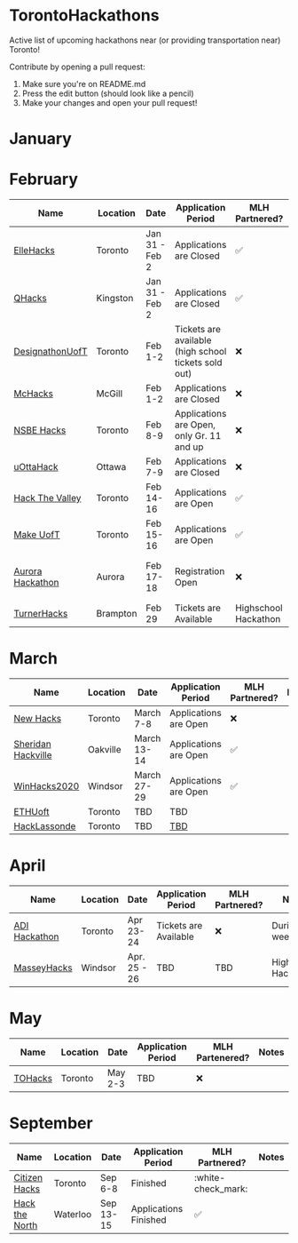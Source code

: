 # TorontoHackathons
Active list of upcoming hackathons near (or providing transportation near) Toronto!

Contribute by opening a pull request:
1. Make sure you're on README.md
2. Press the edit button (should look like a pencil)
3. Make your changes and open your pull request!

# January

# February

 | Name  | Location | Date | Application Period | MLH Partnered? | Notes |
 |---|---|---|---|---|---|
 | [ElleHacks](https://ellehacks.com/) | Toronto | Jan 31 - Feb 2 | Applications are Closed  | :white_check_mark: | Only Girls
 | [QHacks](https://qhacks.io/)  | Kingston | Jan 31 - Feb 2 | Applications are Closed |  :white_check_mark: |  |
 | [DesignathonUofT](https://www.eventbrite.com/e/designathon-uoft-2020-tickets-84530550151/) | Toronto | Feb 1-2 | Tickets are available (high school tickets sold out) | :x: | Focused on Design |
 | [McHacks](https://mchacks.ca/) | McGill | Feb 1-2 | Applications are Closed | :x: |
 | [NSBE Hacks](http://www.nsbehacksuoft.ca)  | Toronto | Feb 8-9 | Applications are Open, only Gr. 11 and up | :x: |
 | [uOttaHack](https://2020.uottahack.ca/) | Ottawa | Feb 7-9 | Applications are Closed | :x: | Bus to Waterloo |
 | [Hack The Valley](https://hackthevalley.io/)  | Toronto | Feb 14-16 | Applications are Open | :white_check_mark: |
 | [Make UofT](https://ieee.utoronto.ca/makeuoft/)  | Toronto | Feb 15-16 | Applications are Open | :white_check_mark: |
 | [Aurora Hackathon](https://www.eventbrite.ca/e/aurora-hackathon-tickets-86600352987) | Aurora | Feb 17-18 | Registration Open | :x: | Ages 16-19, during weekdays | 
 | [TurnerHacks](https://turnerhacks.com/)  | Brampton | Feb 29 | Tickets are Available | Highschool Hackathon | :x: |


# March

 | Name  |  Location | Date | Application Period | MLH Partnered? | Notes |
 |---|---|---|---|---|---|
 | [New Hacks](http://www.newhacks.ca/)  | Toronto | March 7-8 | Applications are Open | :x: |
 | [Sheridan Hackville]( https://www.hackville.io/)  | Oakville | March 13-14 | Applications are Open | :white_check_mark: |
 | [WinHacks2020](https://winhacks.ca/) | Windsor | March 27-29 | Applications are Open | :white_check_mark: |
 | [ETHUoft](https://www.ethuoft.ca)  | Toronto | TBD | TBD | 
 | [HackLassonde](http://hacklassonde.ca/)  | Toronto | TBD | [TBD](https://www.facebook.com/hacklassonde/photos/a.1624337027866972/2102961226671214/) |   |


# April

 | Name  |  Location | Date | Application Period | MLH Partnered? | Notes |
 |---|---|---|---|---|---|
 | [ADI Hackathon](https://eventchain.io/event-details/f9c7436eb38559d1bed413bfcf810597/ADI_Toronto_Summit_and_Hackathon) | Toronto | Apr 23-24 | Tickets are Available | :x: | During weekdays |
 | [MasseyHacks](https://masseyhacks.ca/)  | Windsor | Apr. 25 - 26 | TBD | TBD | Highschool Hackathon 

# May

 | Name  |  Location | Date | Application Period | MLH Partenered? | Notes |
 |---|---|---|---|---|---|
 | [TOHacks](https://www.tohacks.ca/) | Toronto | May 2-3 | TBD | :x: |

# September
 
| Name  |  Location | Date | Application Period | MLH Partnered? | Notes |
|---|---|---|---|---|---|
| [Citizen Hacks](https://www.citizenhacks.com/) | Toronto | Sep 6-8 | Finished | :white-check_mark: |
| [Hack the North](https://hackthenorth.com/) | Waterloo | Sep 13-15 | Applications Finished | :white_check_mark: |
 
 




